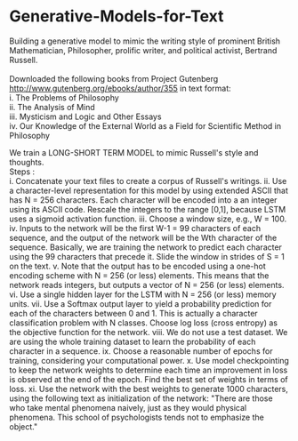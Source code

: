 # Generative-Models-for-Text
Building a generative model to mimic the writing style of prominent British Mathematician, Philosopher, prolific writer, and political activist, Bertrand Russell.<br>
<br>
Downloaded the following books from Project Gutenberg http://www.gutenberg.org/ebooks/author/355 in text format: <br>
i. The Problems of Philosophy <br>
ii. The Analysis of Mind <br>
iii. Mysticism and Logic and Other Essays <br>
iv. Our Knowledge of the External World as a Field for Scientific Method in Philosophy <br>
 
We train a LONG-SHORT TERM MODEL to mimic Russell's style and thoughts. <br>
Steps : <br>
i. Concatenate your text files to create a corpus of Russell's writings.
ii. Use a character-level representation for this model by using extended ASCII
that has N = 256 characters. Each character will be encoded into a an integer
using its ASCII code. Rescale the integers to the range [0,1], because LSTM uses a sigmoid activation function.
iii. Choose a window size, e.g., W = 100.
iv. Inputs to the network will be the first W-1 = 99 characters of each sequence, and the output of the network will be the Wth character of the sequence.
Basically, we are training the network to predict each character using the 99 characters that precede it. 
Slide the window in strides of S = 1 on the text.
v. Note that the output has to be encoded using a one-hot encoding scheme with N = 256 (or less) elements. This means that the network reads integers, but outputs a vector of N = 256 (or less) elements.
vi. Use a single hidden layer for the LSTM with N = 256 (or less) memory units.
vii. Use a Softmax output layer to yield a probability prediction for each of the characters between 0 and 1. 
This is actually a character classification problem with N classes. Choose log loss (cross entropy) as the objective function for
the network. 
viii. We do not use a test dataset. We are using the whole training dataset to learn the probability of each character in a sequence.
ix. Choose a reasonable number of epochs for training, considering your computational power.
x. Use model checkpointing to keep the network weights to determine each time an improvement in loss is observed at the end of the epoch. 
Find the best set of weights in terms of loss.
xi. Use the network with the best weights to generate 1000 characters, using the following text as initialization of the network:
    "There are those who take mental phenomena naively, just as they would physical phenomena. This school of psychologists tends not to  emphasize the object."
